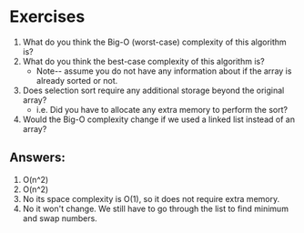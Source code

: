 # Exercises

1. What do you think the Big-O (worst-case) complexity of this algorithm is? 
2. What do you think the best-case complexity of this algorithm is? 
	- Note-- assume you do not have any information about if the array is already sorted or not.
3. Does selection sort require any additional storage beyond the original array? 
	- i.e. Did you have to allocate any extra memory to perform the sort?
5. Would the Big-O complexity change if we used a linked list instead of an array?

## Answers:

1. O(n^2)
2. O(n^2)
3. No its space complexity is O(1), so it does not require extra memory.
4. No it won't change. We still have to go through the list to find minimum and swap numbers.
